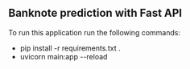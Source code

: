 ## Banknote prediction with Fast API

To run this application run the following commands:

- pip install -r requirements.txt .
- uvicorn main:app --reload